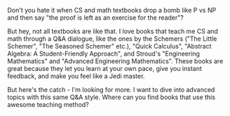 Don't you hate it when CS and math textbooks drop a bomb like P vs NP and then say "the proof is left as an exercise for the reader"?

But hey, not all textbooks are like that. I love books that teach me CS and math through a Q&A dialogue, like the ones by the Schemers ("The Little Schemer", "The Seasoned Schemer" etc.), "Quick Calculus", "Abstract Algebra: A Student-Friendly Approach", and Stroud's "Engineering Mathematics" and "Advanced Engineering Mathematics". These books are great because they let you learn at your own pace, give you instant feedback, and make you feel like a Jedi master. 

But here's the catch - I'm looking for more. I want to dive into advanced topics with this same Q&A style. Where can you find books that use this awesome teaching method?
